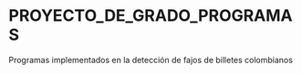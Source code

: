 # PROYECTO_DE_GRADO_PROGRAMAS
Programas implementados en la detección de fajos de billetes colombianos
